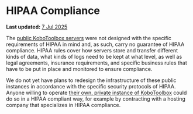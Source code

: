 # HIPAA Compliance
**Last updated:** <a href="https://github.com/kobotoolbox/docs/blob/b1ec67a2ab986fec9903546ac7db4c1ce91c6517/source/hipaa_compliance.md" class="reference">7 Jul 2025</a>


The [public KoboToolbox servers](creating_account.md) were not designed with the specific
requirements of HIPAA in mind and, as such, carry no guarantee of HIPAA
compliance. HIPAA rules cover how servers store and transfer different kinds of
data, what kinds of logs need to be kept at what level, as well as legal
agreements, insurance requirements, and specific business rules that have to be
put in place and monitored to ensure compliance.

We do not yet have plans to redesign the infrastructure of these public
instances in accordance with the specific security protocols of HIPAA. Anyone
willing to operate
[their own, private instance of KoboToolbox](https://github.com/kobotoolbox/kobo-install) could do so
in a HIPAA compliant way, for example by contracting with a hosting company that
specializes in HIPAA compliance.
